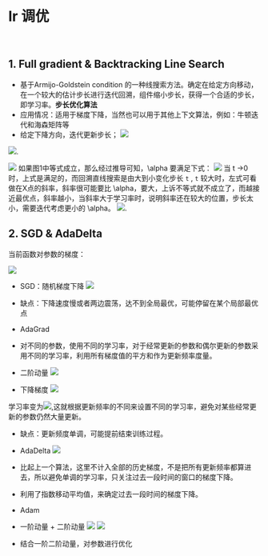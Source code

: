 # lr 调优
<br>

## 1. Full gradient & Backtracking Line Search
- 基于Armijo-Goldstein condition 的一种线搜索方法。确定在给定方向移动，在一个较大的估计步长进行迭代回溯，组件缩小步长，获得一个合适的步长，即学习率。**步长优化算法**
- 应用情况：适用于梯度下降，当然也可以用于其他上下文算法，例如：牛顿迭代和海森矩阵等
- 给定下降方向，迭代更新步长；
![](https://upload-images.jianshu.io/upload_images/1241397-dabaf4edaecbbc28.png?imageMogr2/auto-orient/strip|imageView2/2/w/662/format/webp)

![](https://upload-images.jianshu.io/upload_images/1241397-867998862b95ea45.png).

![](https://pic3.zhimg.com/80/v2-4bef433d091899ce5a8ad8d76cca3796_720w.jpg)
如果图1中等式成立，那么经过推导可知，\alpha 要满足下式：
![](https://www.zhihu.com/equation?tex=%EF%BC%88%5Cfrac%7Bf%28x%2Bt%5CDelta+x%29+-+f%28x%29%7D%7Bt%5CDelta+x%7D%29+%2F++%5Cnabla+f%28x%29+%3E+%5Calpha)
当 t ->0 时，上式是满足的，而回溯直线搜索是由大到小变化步长 `t` , `t` 较大时，左式可看做在X点的斜率，斜率很可能要比  \alpha，要大，上诉不等式就不成立了，而越接近最优点，斜率越小，当斜率大于学习率时，说明斜率还在较大的位置，步长太小，需要迭代考虑更小的  \alpha。
![](https://upload-images.jianshu.io/upload_images/1241397-8e1072b49a308a5f.png).



## 2. SGD & AdaDelta
当前函数对参数的梯度：

![](https://imgconvert.csdnimg.cn/aHR0cHM6Ly9tbWJpei5xcGljLmNuL21tYml6X3BuZy9zY1k3bVpCa2dldDRtTGlhOWlhMGNpYkxFWDBNYWljaFhQZmFlUGtDcHFMdUY4aFY4OVVKSHRhRUYzd0tHTXdBbExKUGlhSlp1MTluQURZbDJDQmoxY2lhWW1pYlEvNjQw?x-oss-process=image/format,png)

- SGD：随机梯度下降
![](https://imgconvert.csdnimg.cn/aHR0cHM6Ly9tbWJpei5xcGljLmNuL21tYml6X3BuZy9zY1k3bVpCa2dldDRtTGlhOWlhMGNpYkxFWDBNYWljaFhQZmFLY1RDSFkxdEZLWE1WMjZxNVhubjNKQzdpY2U4eGhyaWM5RnNlMWliWGdQVFh1WkpLUXNSNzM2WmcvNjQw?x-oss-process=image/format,png)

- 缺点：下降速度慢或者两边震荡，达不到全局最优，可能停留在某个局部最优点

- AdaGrad
- 对不同的参数，使用不同的学习率，对于经常更新的参数和偶尔更新的参数采用不同的学习率，利用所有梯度值的平方和作为更新频率度量。
- 二阶动量
![](https://imgconvert.csdnimg.cn/aHR0cHM6Ly9tbWJpei5xcGljLmNuL21tYml6X3BuZy9zY1k3bVpCa2dldDRtTGlhOWlhMGNpYkxFWDBNYWljaFhQZmEzdmpXVGtqSzJ3MEZpYTFCV3ZWQlU1NlF4dXJWME9BQjRya2libGhGQzRSMkZFOHlJNGE1d0dPdy82NDA?x-oss-process=image/format,png)

- 下降梯度
![](https://imgconvert.csdnimg.cn/aHR0cHM6Ly9tbWJpei5xcGljLmNuL21tYml6X3BuZy9zY1k3bVpCa2dldDRtTGlhOWlhMGNpYkxFWDBNYWljaFhQZmFvMXR6U2ljR0trUjIwQVlkYjhtYlpGYnhXREV5ZWdNMDlvaWJzWHVqQmNtTGdYTHNWcFRmOWVxQS82NDA?x-oss-process=image/format,png)


学习率变为![](https://imgconvert.csdnimg.cn/aHR0cHM6Ly9tbWJpei5xcGljLmNuL21tYml6X3BuZy9zY1k3bVpCa2dldDRtTGlhOWlhMGNpYkxFWDBNYWljaFhQZmFEanM5RDNKd1JNMXhaS0tsdHhjTEZ0aWJOZk9KWWdhNkhTY2lhamh2aWNUWHNTSG93bHNRYnNXUXcvNjQw?x-oss-process=image/format,png),这就根据更新频率的不同来设置不同的学习率，避免对某些经常更新的参数仍然大量更新。

- 缺点：更新频度单调，可能提前结束训练过程。

- AdaDelta
![](https://imgconvert.csdnimg.cn/aHR0cHM6Ly9tbWJpei5xcGljLmNuL21tYml6X3BuZy9uVENlWUd3b3FZM2x1Smc3YWZEN3hTUGpIYmxRNmpBU05YdUhLNktLb3EwOVBRSjI0WGFUSWljdnFrYmdWS3Fvd2JZRTgwcGphWGZyT2M3MFBDc25DRFEvNjQw?x-oss-process=image/format,png)
- 比起上一个算法，这里不计入全部的历史梯度，不是把所有更新频率都算进去，所以避免单调的学习率，只关注过去一段时间的窗口的梯度下降。
- 利用了指数移动平均值，来确定过去一段时间的梯度下降。

- Adam
- 一阶动量 + 二阶动量
![](https://imgconvert.csdnimg.cn/aHR0cHM6Ly9tbWJpei5xcGljLmNuL21tYml6X3BuZy9uVENlWUd3b3FZM2x1Smc3YWZEN3hTUGpIYmxRNmpBUzVxcTVXTUZINUQ2UjFmUFlQbnZSb21uUmlhREZKaHpzdXU4T0ltWDV6dzJxWDlqWkpIWUNQRXcvNjQw?x-oss-process=image/format,png)
![](https://imgconvert.csdnimg.cn/aHR0cHM6Ly9tbWJpei5xcGljLmNuL21tYml6X3BuZy9uVENlWUd3b3FZM2x1Smc3YWZEN3hTUGpIYmxRNmpBU1pIZEhaR1ZxM0lOaWJSZjJUOG1INTRVS25DT0hQaWNVY2ttZ3dsQ3Myek5laWNub2ljTmdWM1ppY2lhUS82NDA?x-oss-process=image/format,png)
- 结合一阶二阶动量，对参数进行优化